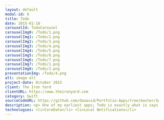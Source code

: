 ```yaml
---
layout: default
modal-id: 6
title: Todo
date: 2015-01-10
carouselId: TodoCarousel
carouselImg0: /Todo/1.png
carouselImg1: /Todo/2.png
carouselImg2: /Todo/3.png
carouselImg3: /Todo/4.png
carouselImg4: /Todo/5.png
carouselImg5: /Todo/6.png
carouselImg6: /Todo/7.png
carouselImg7: /Todo/1.png
carouselImg8: /Todo/2.png
presentationImg: /Todo/4.png
alt: image-alt
project-date: October 2015
client: The Iron Yard
clientURL: https://www.theironyard.com
category: Swift
sourceCodeURL: https://github.com/daaavid/Portfolio-Apps/tree/master/Swift_Todo
description: <p> One of my earliest apps; Todo is exactly what is says on the tin&#58; a todo app (everyone has to have made one, right?). Users can add and edit entries and set due-by dates for them. They also have the option to set notifications to remind them of these entries. </br></br> I used CoreData for data persistence and added Local Notifications a bit later to spice it up a little.</p>
technologies: <li>CoreData</li> <li>Local Notifications</li>
---
```

